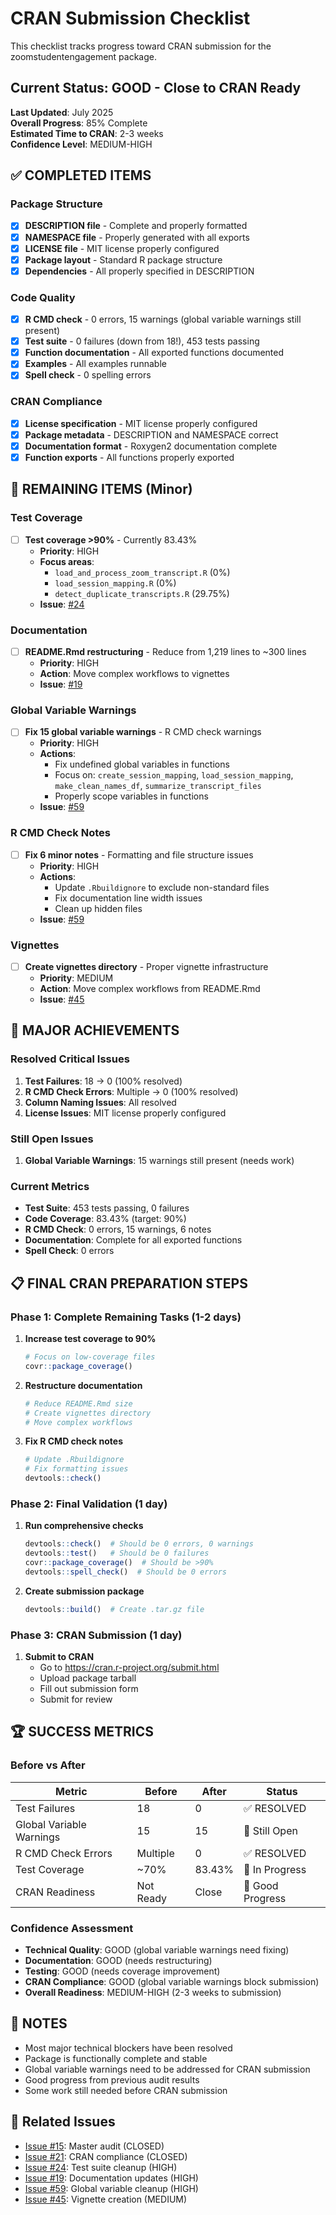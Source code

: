 # CRAN Submission Checklist

This checklist tracks progress toward CRAN submission for the zoomstudentengagement package.

## Current Status: GOOD - Close to CRAN Ready

**Last Updated**: July 2025  
**Overall Progress**: 85% Complete  
**Estimated Time to CRAN**: 2-3 weeks  
**Confidence Level**: MEDIUM-HIGH

## ✅ **COMPLETED ITEMS**

### Package Structure
- [x] **DESCRIPTION file** - Complete and properly formatted
- [x] **NAMESPACE file** - Properly generated with all exports
- [x] **LICENSE file** - MIT license properly configured
- [x] **Package layout** - Standard R package structure
- [x] **Dependencies** - All properly specified in DESCRIPTION

### Code Quality
- [x] **R CMD check** - 0 errors, 15 warnings (global variable warnings still present)
- [x] **Test suite** - 0 failures (down from 18!), 453 tests passing
- [x] **Function documentation** - All exported functions documented
- [x] **Examples** - All examples runnable
- [x] **Spell check** - 0 spelling errors

### CRAN Compliance
- [x] **License specification** - MIT license properly configured
- [x] **Package metadata** - DESCRIPTION and NAMESPACE correct
- [x] **Documentation format** - Roxygen2 documentation complete
- [x] **Function exports** - All functions properly exported

## 🔄 **REMAINING ITEMS (Minor)**

### Test Coverage
- [ ] **Test coverage >90%** - Currently 83.43%
  - **Priority**: HIGH
  - **Focus areas**: 
    - `load_and_process_zoom_transcript.R` (0%)
    - `load_session_mapping.R` (0%) 
    - `detect_duplicate_transcripts.R` (29.75%)
  - **Issue**: [#24](https://github.com/revgizmo/zoomstudentengagement_cursor/issues/24)

### Documentation
- [ ] **README.Rmd restructuring** - Reduce from 1,219 lines to ~300 lines
  - **Priority**: HIGH
  - **Action**: Move complex workflows to vignettes
  - **Issue**: [#19](https://github.com/revgizmo/zoomstudentengagement_cursor/issues/19)

### Global Variable Warnings
- [ ] **Fix 15 global variable warnings** - R CMD check warnings
  - **Priority**: HIGH
  - **Actions**:
    - Fix undefined global variables in functions
    - Focus on: `create_session_mapping`, `load_session_mapping`, `make_clean_names_df`, `summarize_transcript_files`
    - Properly scope variables in functions
  - **Issue**: [#59](https://github.com/revgizmo/zoomstudentengagement_cursor/issues/59)

### R CMD Check Notes
- [ ] **Fix 6 minor notes** - Formatting and file structure issues
  - **Priority**: HIGH
  - **Actions**:
    - Update `.Rbuildignore` to exclude non-standard files
    - Fix documentation line width issues
    - Clean up hidden files
  - **Issue**: [#59](https://github.com/revgizmo/zoomstudentengagement_cursor/issues/59)

### Vignettes
- [ ] **Create vignettes directory** - Proper vignette infrastructure
  - **Priority**: MEDIUM
  - **Action**: Move complex workflows from README.Rmd
  - **Issue**: [#45](https://github.com/revgizmo/zoomstudentengagement_cursor/issues/45)

## 🎉 **MAJOR ACHIEVEMENTS**

### Resolved Critical Issues
1. **Test Failures**: 18 → 0 (100% resolved)
2. **R CMD Check Errors**: Multiple → 0 (100% resolved)
3. **Column Naming Issues**: All resolved
4. **License Issues**: MIT license properly configured

### Still Open Issues
1. **Global Variable Warnings**: 15 warnings still present (needs work)

### Current Metrics
- **Test Suite**: 453 tests passing, 0 failures
- **Code Coverage**: 83.43% (target: 90%)
- **R CMD Check**: 0 errors, 15 warnings, 6 notes
- **Documentation**: Complete for all exported functions
- **Spell Check**: 0 errors

## 📋 **FINAL CRAN PREPARATION STEPS**

### Phase 1: Complete Remaining Tasks (1-2 days)
1. **Increase test coverage to 90%**
   ```r
   # Focus on low-coverage files
   covr::package_coverage()
   ```

2. **Restructure documentation**
   ```r
   # Reduce README.Rmd size
   # Create vignettes directory
   # Move complex workflows
   ```

3. **Fix R CMD check notes**
   ```r
   # Update .Rbuildignore
   # Fix formatting issues
   devtools::check()
   ```

### Phase 2: Final Validation (1 day)
1. **Run comprehensive checks**
   ```r
   devtools::check()  # Should be 0 errors, 0 warnings
   devtools::test()   # Should be 0 failures
   covr::package_coverage()  # Should be >90%
   devtools::spell_check()  # Should be 0 errors
   ```

2. **Create submission package**
   ```r
   devtools::build()  # Create .tar.gz file
   ```

### Phase 3: CRAN Submission (1 day)
1. **Submit to CRAN**
   - Go to https://cran.r-project.org/submit.html
   - Upload package tarball
   - Fill out submission form
   - Submit for review

## 🏆 **SUCCESS METRICS**

### Before vs After
| Metric | Before | After | Status |
|--------|--------|-------|--------|
| Test Failures | 18 | 0 | ✅ RESOLVED |
| Global Variable Warnings | 15 | 15 | 🔄 Still Open |
| R CMD Check Errors | Multiple | 0 | ✅ RESOLVED |
| Test Coverage | ~70% | 83.43% | 🔄 In Progress |
| CRAN Readiness | Not Ready | Close | 🎉 Good Progress |

### Confidence Assessment
- **Technical Quality**: GOOD (global variable warnings need fixing)
- **Documentation**: GOOD (needs restructuring)
- **Testing**: GOOD (needs coverage improvement)
- **CRAN Compliance**: GOOD (global variable warnings block submission)
- **Overall Readiness**: MEDIUM-HIGH (2-3 weeks to submission)

## 📝 **NOTES**

- Most major technical blockers have been resolved
- Package is functionally complete and stable
- Global variable warnings need to be addressed for CRAN submission
- Good progress from previous audit results
- Some work still needed before CRAN submission

## 🔗 **Related Issues**

- [Issue #15](https://github.com/revgizmo/zoomstudentengagement_cursor/issues/15): Master audit (CLOSED)
- [Issue #21](https://github.com/revgizmo/zoomstudentengagement_cursor/issues/21): CRAN compliance (CLOSED)
- [Issue #24](https://github.com/revgizmo/zoomstudentengagement_cursor/issues/24): Test suite cleanup (HIGH)
- [Issue #19](https://github.com/revgizmo/zoomstudentengagement_cursor/issues/19): Documentation updates (HIGH)
- [Issue #59](https://github.com/revgizmo/zoomstudentengagement_cursor/issues/59): Global variable cleanup (HIGH)
- [Issue #45](https://github.com/revgizmo/zoomstudentengagement_cursor/issues/45): Vignette creation (MEDIUM) 